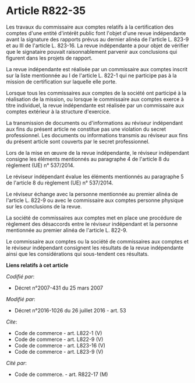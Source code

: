 # Article R822-35

Les travaux du commissaire aux comptes relatifs à la certification des comptes d'une entité d'intérêt public font l'objet
d'une revue indépendante avant la signature des rapports prévus au dernier alinéa de l'article L. 823-9 et au III de
l'article L. 823-16. La revue indépendante a pour objet de vérifier que le signataire pouvait raisonnablement parvenir aux
conclusions qui figurent dans les projets de rapport. 

La revue indépendante est réalisée par un commissaire aux comptes inscrit sur la liste mentionnée au I de l'article L. 822-1
qui ne participe pas à la mission de certification sur laquelle elle porte. 

Lorsque tous les commissaires aux comptes de la société ont participé à la réalisation de la mission, ou lorsque le
commissaire aux comptes exerce à titre individuel, la revue indépendante est réalisée par un commissaire aux comptes
extérieur à la structure d'exercice. 

La transmission de documents ou d'informations au réviseur indépendant aux fins du présent article ne constitue pas une
violation du secret professionnel. Les documents ou informations transmis au réviseur aux fins du présent article sont
couverts par le secret professionnel. 

Lors de la mise en œuvre de la revue indépendante, le réviseur indépendant consigne les éléments mentionnés au paragraphe 4
de l'article 8 du règlement (UE) n° 537/2014. 

Le réviseur indépendant évalue les éléments mentionnés au paragraphe 5 de l'article 8 du règlement (UE) n° 537/2014. 

Le réviseur échange avec la personne mentionnée au premier alinéa de l'article L. 822-9 ou avec le commissaire aux comptes
personne physique sur les conclusions de la revue. 

La société de commissaires aux comptes met en place une procédure de règlement des désaccords entre le réviseur indépendant
et la personne mentionnée au premier alinéa de l'article L. 822-9. 

Le commissaire aux comptes ou la société de commissaires aux comptes et le réviseur indépendant consignent les résultats de
la revue indépendante ainsi que les considérations qui sous-tendent ces résultats.

**Liens relatifs à cet article**

_Codifié par_:

  - Décret n°2007-431 du 25 mars 2007

_Modifié par_:

  - Décret n°2016-1026 du 26 juillet 2016 - art. 53

_Cite_:

  - Code de commerce - art. L822-1 (V)
  - Code de commerce - art. L822-9 (V)
  - Code de commerce - art. L823-16 (V)
  - Code de commerce - art. L823-9 (V)

_Cité par_:

  - Code de commerce. - art. R822-17 (M)
